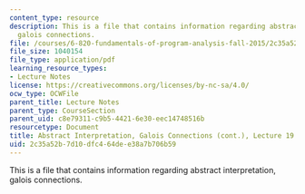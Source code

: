 ```yaml
---
content_type: resource
description: This is a file that contains information regarding abstract interpretation,
  galois connections.
file: /courses/6-820-fundamentals-of-program-analysis-fall-2015/2c35a52b7d10dfc464dee38a7b706b59_MIT6_820F15_L19.pdf
file_size: 1040154
file_type: application/pdf
learning_resource_types:
- Lecture Notes
license: https://creativecommons.org/licenses/by-nc-sa/4.0/
ocw_type: OCWFile
parent_title: Lecture Notes
parent_type: CourseSection
parent_uid: c8e79311-c9b5-4421-6e30-eec14748516b
resourcetype: Document
title: Abstract Interpretation, Galois Connections (cont.), Lecture 19
uid: 2c35a52b-7d10-dfc4-64de-e38a7b706b59
---
```

This is a file that contains information regarding abstract interpretation, galois connections.